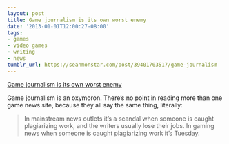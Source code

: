 ```yaml
---
layout: post
title: Game journalism is its own worst enemy
date: '2013-01-01T12:00:27-08:00'
tags:
- games
- video games
- writing
- news
tumblr_url: https://seanmonstar.com/post/39401703517/game-journalism
---
```

[Game journalism is its own worst enemy](http://penny-arcade.com/report/editorial-article/bad-linking-plagiarism-and-re-writes-how-game-journalism-is-its-own-worst-e)  

Game journalism is an oxymoron. There’s no point in reading more than one game news site, because they all say the same thing, literally:

> In mainstream news outlets it’s a scandal when someone is caught plagiarizing work, and the writers usually lose their jobs. In gaming news when someone is caught plagiarizing work it’s Tuesday.

